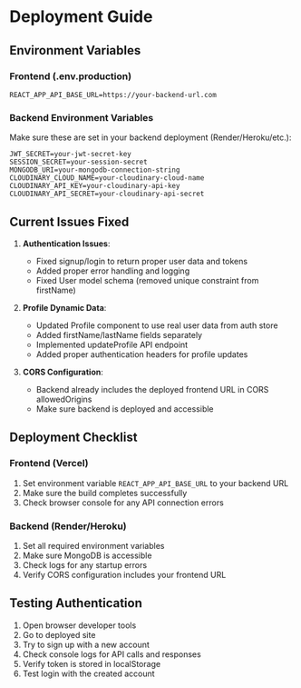# Deployment Guide

## Environment Variables

### Frontend (.env.production)
```
REACT_APP_API_BASE_URL=https://your-backend-url.com
```

### Backend Environment Variables
Make sure these are set in your backend deployment (Render/Heroku/etc.):
```
JWT_SECRET=your-jwt-secret-key
SESSION_SECRET=your-session-secret
MONGODB_URI=your-mongodb-connection-string
CLOUDINARY_CLOUD_NAME=your-cloudinary-cloud-name
CLOUDINARY_API_KEY=your-cloudinary-api-key
CLOUDINARY_API_SECRET=your-cloudinary-api-secret
```

## Current Issues Fixed

1. **Authentication Issues**: 
   - Fixed signup/login to return proper user data and tokens
   - Added proper error handling and logging
   - Fixed User model schema (removed unique constraint from firstName)

2. **Profile Dynamic Data**:
   - Updated Profile component to use real user data from auth store
   - Added firstName/lastName fields separately
   - Implemented updateProfile API endpoint
   - Added proper authentication headers for profile updates

3. **CORS Configuration**:
   - Backend already includes the deployed frontend URL in CORS allowedOrigins
   - Make sure backend is deployed and accessible

## Deployment Checklist

### Frontend (Vercel)
1. Set environment variable `REACT_APP_API_BASE_URL` to your backend URL
2. Make sure the build completes successfully
3. Check browser console for any API connection errors

### Backend (Render/Heroku)
1. Set all required environment variables
2. Make sure MongoDB is accessible
3. Check logs for any startup errors
4. Verify CORS configuration includes your frontend URL

## Testing Authentication

1. Open browser developer tools
2. Go to deployed site
3. Try to sign up with a new account
4. Check console logs for API calls and responses
5. Verify token is stored in localStorage
6. Test login with the created account